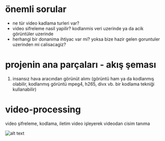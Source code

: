 # önemli sorular
* ne tür video kadlama turleri var?
* video sifreleme nasil yapilir? kodlanmis veri uzerinde ya da acik görüntüler uzerinde
* herhangi bir donanima ihtiyac var mi? yoksa bize hazir gelen goruntuler uzerinden mi calisacagiz?

# projenin ana parçaları - akış şeması
1. insansız hava aracından görünüt alımı (görüntü ham ya da kodlanmış olabilir, kodlanmış görüntü mpeg4, h265, divx vb. bir kodlama tekniği kullanabilir)

# video-processing
video şifreleme, kodlama, iletim  video işleyerek videodan cisim tanıma

![alt text](https://github.com/zyavuz610/video-processing/blob/master/Documents/Diagram1.png)
